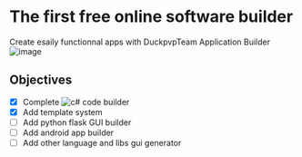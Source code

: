 # The first free online software builder
Create esaily functionnal apps with DuckpvpTeam Application Builder
![image](https://github.com/4RE5Team/dtappbuilder/assets/71982379/d537902c-1c21-49cc-855b-5fb31f8068a4)

## Objectives
- [x] Complete ![c#](https://cdn.discordapp.com/emojis/1012329912012644424.webp?size=32&quality=lossless) code builder
- [x] Add template system
- [ ] Add python flask GUI builder
- [ ] Add android app builder
- [ ] Add other language and libs gui generator
